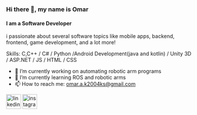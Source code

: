 ### Hi there 👋, my name is Omar
#### I am a Software Developer
i passionate about several software topics like mobile apps, backend, frontend, game development, and a lot more!

Skills: C,C++ / C# / Python /Android Development(java and kotlin) / Unity 3D / ASP.NET / JS / HTML / CSS

- 🔭 I’m currently working on automating robotic arm programs 
- 🌱 I’m currently learning ROS and robotic arms 
- 📫 How to reach me: omar.a.k2004ks@gmail.com 


[<img src='https://cdn.jsdelivr.net/npm/simple-icons@3.0.1/icons/linkedin.svg' alt='linkedin' height='40'>](https://www.linkedin.com/in/https://www.linkedin.com/in/omar-ak-870b0826b//)  [<img src='https://cdn.jsdelivr.net/npm/simple-icons@3.0.1/icons/instagram.svg' alt='instagram' height='40'>](https://www.instagram.com/https://www.instagram.com/0m4r.ak9//)  

